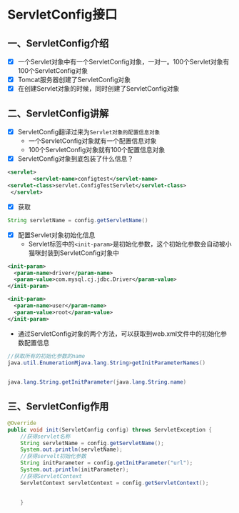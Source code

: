 # ServletConfig接口

## 一、ServletConfig介绍

- [x] 一个Servlet对象中有一个ServletConfig对象，一对一。100个Servlet对象有100个ServletConfig对象
- [x] Tomcat服务器创建了ServletConfig对象
- [x] 在创建Servlet对象的时候，同时创建了ServletConfig对象

## 二、ServletConfig讲解

- [x] ServletConfig翻译过来为`Servlet对象的配置信息对象`
   - 一个ServletConfig对象就有一个配置信息对象
   - 100个ServletConfig对象就有100个配置信息对象
- [x] ServletConfig对象到底包装了什么信息？
```xml
<servlet>
        <servlet-name>configtest</servlet-name>
<servlet-class>servlet.ConfigTestServlet</servlet-class>
 </servlet>
```

- [x] 获取<servlet-name>
```java
String servletName = config.getServletName()
```

- [x] 配置Servlet对象初始化信息
   - Servlet标签中的`<init-param>`是初始化参数，这个初始化参数会自动被小猫咪封装到ServletConfig对象中
```xml
<init-param>
  <param-name>driver</param-name>
  <param-value>com.mysql.cj.jdbc.Driver</param-value>
</init-param>

<init-param>
  <param-name>user</param-name>
  <param-value>root</param-value>
</init-param>
```

   - 通过ServletConfig对象的两个方法，可以获取到web.xml文件中的初始化参数配置信息
```java
//获取所有的初始化参数的name
java.util.EnumerationMjava.lang.String>getInitParameterNames()  
    

java.lang.String.getInitParameter(java.lang.String.name)
```
## 三、ServletConfig作用

```java
@Override
public void init(ServletConfig config) throws ServletException {
	//获得servlet名称
	String servletName = config.getServletName();
	System.out.println(servletName);
	//获得servelt初始化参数
	String initParameter = config.getInitParameter("url");
	System.out.println(initParameter);
	//获得ServletContext
	ServletContext servletContext = config.getServletContext();
		
		
	}
```
